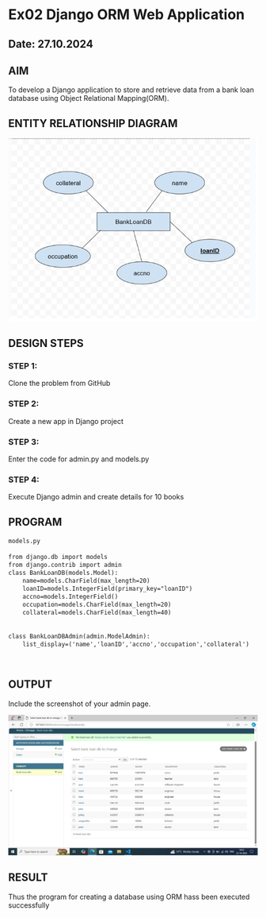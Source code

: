 # Ex02 Django ORM Web Application
## Date: 27.10.2024

## AIM
To develop a Django application to store and retrieve data from a bank loan database using Object Relational Mapping(ORM).

## ENTITY RELATIONSHIP DIAGRAM

![alt text](<Screenshot (4).png>)


## DESIGN STEPS

### STEP 1:
Clone the problem from GitHub

### STEP 2:
Create a new app in Django project

### STEP 3:
Enter the code for admin.py and models.py

### STEP 4:
Execute Django admin and create details for 10 books

## PROGRAM
```
models.py

from django.db import models
from django.contrib import admin
class BankLoanDB(models.Model):
    name=models.CharField(max_length=20)
    loanID=models.IntegerField(primary_key="loanID")
    accno=models.IntegerField()
    occupation=models.CharField(max_length=20)
    collateral=models.CharField(max_length=40)


class BankLoanDBAdmin(admin.ModelAdmin):
    list_display=('name','loanID','accno','occupation','collateral')



```


## OUTPUT

Include the screenshot of your admin page.

![alt text](<Screenshot (2).png>)

## RESULT
Thus the program for creating a database using ORM hass been executed successfully
